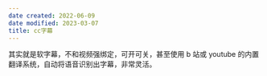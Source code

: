 ```yaml
---
date created: 2022-06-09
date modified: 2023-03-07
title: cc字幕
---
```


其实就是软字幕，不和视频强绑定，可开可关，甚至使用 b 站或 youtube 的内置翻译系统，自动将语音识别出字幕，非常灵活。
